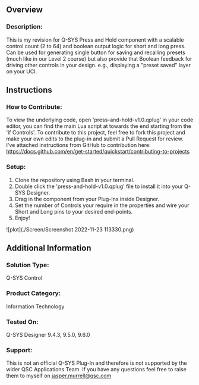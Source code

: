 
## Overview
### Description:
This is my revision for Q-SYS Press and Hold component with a scalable control count (2 to 64) and boolean output logic for short and long press.
Can be used for generating single button for saving and recalling presets (much like in our Level 2 course) but also provide that Boolean feedback for driving other controls in your design. e.g., displaying a "preset saved" layer on your UCI.

## Instructions

### How to Contribute:
To view the underlying code, open 'press-and-hold-v1.0.qplug' in your code editor, you can find the main Lua script at towards the end starting from the 'if Controls'. 
To contribute to this project, feel free to fork this project and make your own edits to the plug-in and submit a Pull Request for review. I've attached instructions from GitHub to contribution here: https://docs.github.com/en/get-started/quickstart/contributing-to-projects

### Setup:
1. Clone the repository using Bash in your terminal.
2. Double click the 'press-and-hold-v1.0.qplug' file to install it into your Q-SYS Designer.
3. Drag in the component from your Plug-Ins inside Designer.
4. Set the number of Controls your require in the properties and wire your Short and Long pins to your desired end-points.
5. Enjoy!

![plot](./Screen/Screenshot 2022-11-23 113330.png)

## Additional Information
### Solution Type: 
Q-SYS Control
### Product Category:
Information Technology
### Tested On:
Q-SYS Designer 9.4.3, 9.5.0, 9.6.0
### Support:
This is not an official Q-SYS Plug-In and therefore is not supported by the wider QSC Applications Team. If you have any questions feel free to raise them to myself on jasper.murrell@qsc.com